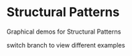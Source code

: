# Structural Patterns
Graphical demos for Structural Patterns

switch branch to view different examples
